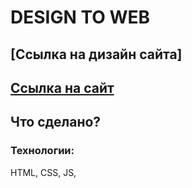 # DESIGN TO WEB

## [Ссылка на дизайн сайта] 
## [Ссылка на сайт]() 

## Что сделано?

### Технологии:
HTML, CSS, JS,
